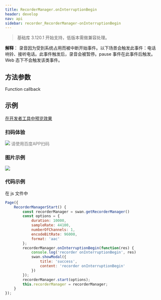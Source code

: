 ```yaml
---
title: RecorderManager.onInterruptionBegin
header: develop
nav: api
sidebar: recorder_RecorderManager-onInterruptionBegin
---
```


>基础库 3.120.1 开始支持，低版本需做兼容处理。



**解释**： 录音因为受到系统占用而被中断开始事件。以下场景会触发此事件：电话响铃、接听电话。此事件触发后，录音会被暂停。pause 事件在此事件后触发。Web 态下不会触发该类事件。


## 方法参数

Function callback

## 示例

<a href="swanide://fragment/a495c8fcde49fe7cdb108088854cb7011573652992453" title="在开发者工具中预览效果" target="_self">在开发者工具中预览效果</a>

### 扫码体验

<div class='scan-code-container'>
    <img src="https://b.bdstatic.com/miniapp/assets/images/doc_demo/fragment_RecorderManagerOnPause.png" class="demo-qrcode-image" />
    <font color=#777 12px>请使用百度APP扫码</font>
</div>

### 图片示例


<div class="m-doc-custom-examples">
    <div class="m-doc-custom-examples-correct">
        <img src="https://b.bdstatic.com/miniapp/images/RecorderManagerStart.gif">
    </div>
    <div class="m-doc-custom-examples-correct">
        <img src=" ">
    </div>
    <div class="m-doc-custom-examples-correct">
        <img src=" ">
    </div>
</div>

### 代码示例



 在 js 文件中

```js
Page({
    RecorderManagerStart() {
        const recorderManager = swan.getRecorderManager()
        const options = {
            duration: 10000,
            sampleRate: 44100,
            numberOfChannels: 1,
            encodeBitRate: 96000,
            format: 'aac'
        };
        recorderManager.onInterruptionBegin(function(res) {
            console.log('recorder onInterruptionBegin', res)
            swan.showModal({
                title: 'success',
                content: 'recorder onInterruptionBegin'
            })
        });
        recorderManager.start(options);
        this.recorderManager = recorderManager;
    }
});
```
